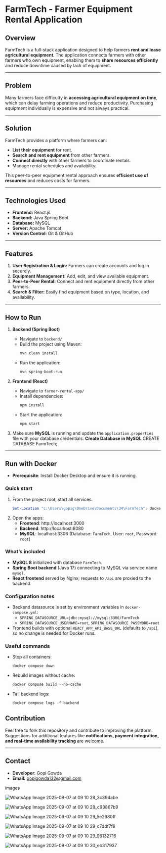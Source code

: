 # FarmTech - Farmer Equipment Rental Application

## Overview
FarmTech is a full-stack application designed to help farmers **rent and lease agricultural equipment**. The application connects farmers with other farmers who own equipment, enabling them to **share resources efficiently** and reduce downtime caused by lack of equipment.

---

## Problem
Many farmers face difficulty in **accessing agricultural equipment on time**, which can delay farming operations and reduce productivity. Purchasing equipment individually is expensive and not always practical.

---

## Solution
FarmTech provides a platform where farmers can:

- **List their equipment** for rent.
- **Search and rent equipment** from other farmers.
- **Connect directly** with other farmers to coordinate rentals.
- Manage rental schedules and availability.

This peer-to-peer equipment rental approach ensures **efficient use of resources** and reduces costs for farmers.

---

## Technologies Used
- **Frontend:** React.js
- **Backend:** Java Spring Boot
- **Database:** MySQL
- **Server:** Apache Tomcat
- **Version Control:** Git & GitHub

---

## Features
1. **User Registration & Login:** Farmers can create accounts and log in securely.
2. **Equipment Management:** Add, edit, and view available equipment.
3. **Peer-to-Peer Rental:** Connect and rent equipment directly from other farmers.
4. **Search & Filter:** Easily find equipment based on type, location, and availability.

---

## How to Run
1. **Backend (Spring Boot)**
   - Navigate to `backend/`
   - Build the project using Maven:
     ```bash
     mvn clean install
     ```
   - Run the application:
     ```bash
     mvn spring-boot:run
     ```

2. **Frontend (React)**
   - Navigate to `farmer-rental-app/`
   - Install dependencies:
     ```bash
     npm install
     ```
   - Start the application:
     ```bash
     npm start
     ```

3. Make sure **MySQL** is running and update the `application.properties` file with your database credentials.
**Create Database in MySQL**
CREATE DATABASE FarmTech;
---

## Run with Docker

- **Prerequisite**: Install Docker Desktop and ensure it is running.

### Quick start
1. From the project root, start all services:
   ```powershell
   Set-Location "c:\Users\gopig\OneDrive\Documents\34\FarmTech"; docker compose up --build
   ```
2. Open the apps:
   - **Frontend**: http://localhost:3000
   - **Backend**: http://localhost:8080
   - **MySQL**: localhost:3306 (Database: `FarmTech`, User: `root`, Password: `root`)

### What’s included
- **MySQL 8** initialized with database `FarmTech`.
- **Spring Boot backend** (Java 17) connecting to MySQL via service name `mysql`.
- **React frontend** served by Nginx; requests to `/api` are proxied to the backend.

### Configuration notes
- Backend datasource is set by environment variables in `docker-compose.yml`:
  - `SPRING_DATASOURCE_URL=jdbc:mysql://mysql:3306/FarmTech`
  - `SPRING_DATASOURCE_USERNAME=root`, `SPRING_DATASOURCE_PASSWORD=root`
- Frontend builds with optional `REACT_APP_API_BASE_URL` (defaults to `/api`), so no change is needed for Docker runs.

### Useful commands
- Stop all containers:
  ```powershell
  docker compose down
  ```
- Rebuild images without cache:
  ```powershell
  docker compose build --no-cache
  ```
- Tail backend logs:
  ```powershell
  docker compose logs -f backend
  ```

## Contribution
Feel free to fork this repository and contribute to improving the platform. Suggestions for additional features like **notifications, payment integration, and real-time availability tracking** are welcome.

---

## Contact
- **Developer:** Gopi Gowda  
- **Email:** gopigowda132@gmail.com







images


![WhatsApp Image 2025-09-07 at 09 10 28_3c394abe](https://github.com/user-attachments/assets/c4faa31a-fb19-4a01-bc9e-d64291d1cd0b)



![WhatsApp Image 2025-09-07 at 09 10 28_c93867b9](https://github.com/user-attachments/assets/4d12f6cc-04be-4647-bf7b-7b021be25acf)




![WhatsApp Image 2025-09-07 at 09 10 29_5e2980ff](https://github.com/user-attachments/assets/806a1377-2c2d-409f-9e5d-b2e2f4a27146)


![WhatsApp Image 2025-09-07 at 09 10 29_c7ddf7f9](https://github.com/user-attachments/assets/1ed4433a-e865-4a68-9a18-eea1a4d9462a)





![WhatsApp Image 2025-09-07 at 09 10 29_96132716](https://github.com/user-attachments/assets/0fc6c00c-162d-4931-bdac-2aa869d1809e)





![WhatsApp Image 2025-09-07 at 09 10 30_eb317937](https://github.com/user-attachments/assets/f172aff5-edce-4208-aba1-bf4273ab7fac)
